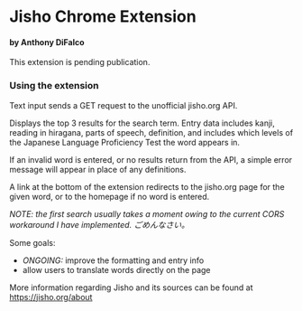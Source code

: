 # Jisho Chrome Extension

#### by Anthony DiFalco

This extension is pending publication.

### Using the extension

Text input sends a GET request to the unofficial jisho.org API.

Displays the top 3 results for the search term. Entry data includes kanji, reading in hiragana, parts of speech, definition, and includes which levels of the Japanese Language Proficiency Test the word appears in.

If an invalid word is entered, or no results return from the API, a simple error message will appear in place of any definitions.

A link at the bottom of the extension redirects to the jisho.org page for the given word, or to the homepage if no word is entered.

_NOTE: the first search usually takes a moment owing to the current CORS workaround I have implemented. ごめんなさい。_

Some goals:
* _ONGOING:_ improve the formatting and entry info
* allow users to translate words directly on the page

More information regarding Jisho and its sources can be found at https://jisho.org/about
